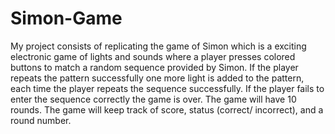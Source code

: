 # Simon-Game
My project consists of replicating the game of Simon which is a exciting electronic game of lights and sounds where a player presses colored buttons to match a random sequence provided by Simon. If the player repeats the pattern successfully one more light is added to the pattern, each time the player repeats the sequence successfully. If the player fails to enter the sequence correctly the game is over. The game will have 10 rounds. The game will keep track of score, status (correct/ incorrect), and a round number.
